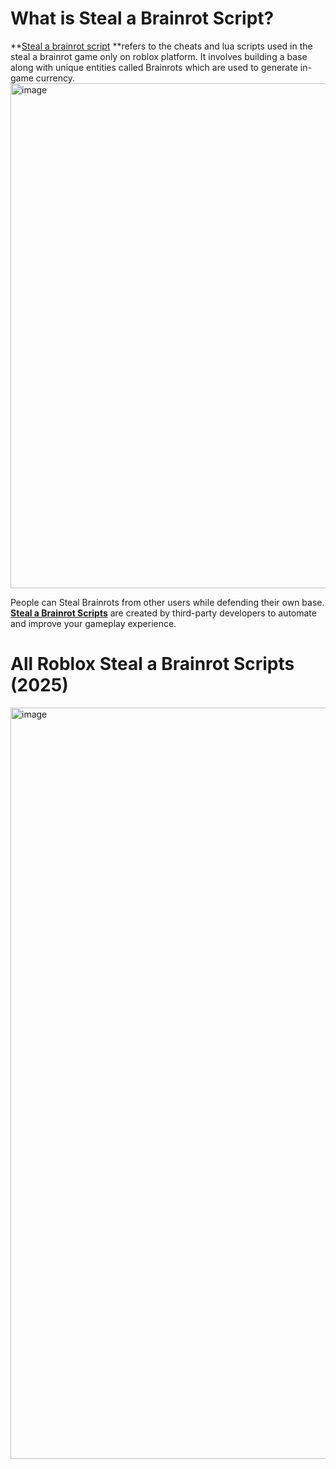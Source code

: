 # What is Steal a Brainrot Script?
**[Steal a brainrot script](https://steal-a-brainrot-script.com/) **refers to the cheats and lua scripts used in the steal a brainrot game only on roblox platform. 
It involves building a base along with unique entities called Brainrots which are used to generate in-game currency. 
<img width="2514" height="808" alt="image" src="https://github.com/user-attachments/assets/b256aae9-3f6e-478f-9b7f-037ca01c7fa1" />

People can Steal Brainrots from other users while defending their own base. 
**[Steal a Brainrot Scripts](https://steal-a-brainrot-script.com/)** are created by third-party developers to automate and improve your gameplay experience.

# All Roblox Steal a Brainrot Scripts (2025)
<img width="2364" height="1202" alt="image" src="https://github.com/user-attachments/assets/546cfcab-6a94-4ee2-ae53-0c3f258c7b28" />
